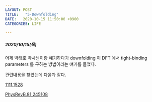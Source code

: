 ```yaml
---
LAYOUT: POST
TITLE:   "5-Downfolding"
DATE:   2020-10-15 11:50:00 +0900
CATEGORIES: LIFE

---
```




#####  2020/10/15(목)


어제 박태호 박사님이랑 얘기하다가 downfolding 이 DFT 에서 tight-binding parameters 를 구하는 방법이라는 얘기를 들었다.

관련내용을 찾았는데 다음과 같다.



[1111.1528](https://arxiv.org/pdf/1111.1528.pdf)

[PhysRevB.81.245108](https://journals.aps.org/prb/pdf/10.1103/PhysRevB.81.245108)


